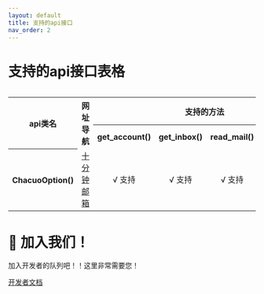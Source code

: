 ```yaml
---
layout: default
title: 支持的api接口
nav_order: 2
---
```


# 支持的api接口表格
<div style="width: 100%; height: 250px; overflow: auto;">
    <table>
        <tr>
            <th rowspan=2> api类名 </th>
            <th rowspan=2> 网址导航 </th>
            <th align="center" colspan=4> 支持的方法 </th>
            <th rowspan=2 align="center"> 贡献者 </th>
        </tr>
        <tr>
            <th> get_account() </th>
            <th> get_inbox() </th>
            <th> read_mail() </th>
            <th> delete_mail() </th>
        </tr>
        <tr>
            <th> ChacuoOption() </th>
            <td><a href="http://24mail.chacuo.net"> 十分钟邮箱 </a></td>
            <td align="center"> √ 支持 </td>
            <td align="center"> √ 支持 </td>
            <td align="center"> √ 支持 </td>
            <td align="center"> √ 支持 </td>
            <th><a href="https://github.com/SpeechlessMatt"> @Czy_4201b </a></th>
        </tr>
    </table>
</div>


# 🎇 加入我们！
加入开发者的队列吧！！这里非常需要您！

[开发者文档](https://speechlessmatt.github.io/UtMail/index.html)
